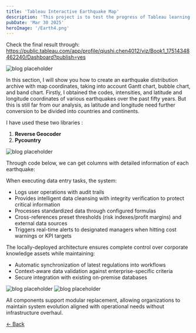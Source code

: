 ```yaml
---  
title: 'Tableau Interactive Earthquake Map'
description: 'This project is to test the progress of Tableau learning .'
pubDate: 'Mar 30 2025'
heroImage: '/Earth4.png'
---  
```


Check the final result through:
https://public.tableau.com/app/profile/qiushi.chen4012/viz/Book1_17514348462240/Dashboard?publish=yes

![blog placeholder](/Earth1.png)

In this section, I will show you how to create an earthquake distribution archive with map coordinates, taking into account Gantt chart, bubble chart, and band chart.
Firstly, I obtained the codes, intensities, and latitude and longitude coordinates of various earthquakes over the past fifty years. But this is still far from our analysis, as latitude and longitude need further conversion to be divided into countries and continents.



I have used these two libraries : 
1) **Reverse Geocoder** 
2) **Pycountry** 


![blog placeholder](/Earth2.png)

Through code below, we can get columns with detailed information of each earthquake:


When executing data entry tasks, the system:
- Logs user operations with audit trails
- Provides intelligent data cleansing with integrity verification to protect critical information
- Processes standardized data through configured formulas
- Cross-references preset thresholds (risk indexes/profit margins) and external data sources
- Triggers real-time alerts to designated managers when hitting cost warnings or KPI targets

The locally-deployed architecture ensures complete control over corporate knowledge assets while maintaining: 
- Automatic synchronization of latest regulations into workflows
- Context-aware data validation against enterprise-specific criteria
- Secure integration with existing on-premise databases

![blog placeholder](/Earth3.png)
![blog placeholder](/Earthw4.png)



All components support modular replacement, allowing organizations to maintain system evolution aligned with operational needs without infrastructure overhaul.



<a href="javascript:history.back()" class="back-button">← Back</a>
